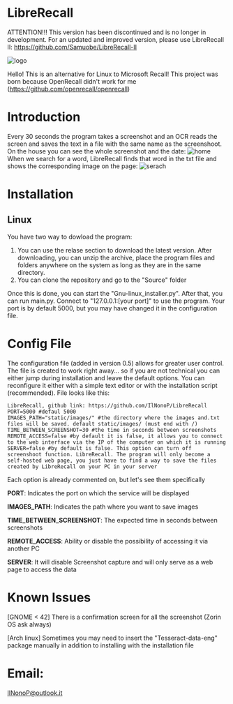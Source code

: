 # LibreRecall

ATTENTION!!! This version has been discontinued and is no longer in development. For an updated and improved version, please use LibreRecall II: https://github.com/Samuobe/LibreRecall-II

![logo](https://github.com/IlNonoP/LibreRecall/assets/172937845/798030f6-af36-4c81-bf69-e86b3ee37ab2)

Hello! This is an alternative for Linux to Microsoft Recall! This project was born because OpenRecall didn't work for me (https://github.com/openrecall/openrecall) 

# Introduction
Every 30 seconds the program takes a screenshot and an OCR reads the screen and saves the text in a file with the same name as the screenshoot. On the house you can see the whole screenshot and the date:
![home](https://github.com/IlNonoP/LibreRecall/assets/172937845/cb03c9eb-b3d2-416b-8e1e-7ac641e6aaa0)
When we search for a word, LibreRecall finds that word in the txt file and shows the corresponding image on the page:
![serach](https://github.com/IlNonoP/LibreRecall/assets/172937845/5968d16d-3442-4287-8cc9-cce78e9a3e24)

# Installation
## Linux
You have two way to dowload the program:
1) You can use the relase section to download the latest version. After downloading, you can unzip the archive, place the program files and folders anywhere on the system as long as they are in the same directory.
2) You can clone the repository and go to the "Source" folder

Once this is done, you can start the "Gnu-linux_installer.py".
After that, you can run main.py. Connect to "127.0.0.1:[your port]" to use the program.
Your port is by default 5000, but you may have changed it in the configuration file.

# Config File
The configuration file (added in version 0.5) allows for greater user control. The file is created to work right away... so if you are not technical you can either jump during installation and leave the default options. You can reconfigure it either with a simple text editor or with the installation script (recommended). File looks like this:
```
LibreRecall, github link: https://github.com/IlNonoP/LibreRecall
PORT=5000 #defaul 5000
IMAGES_PATH="static/images/" #the directory where the images and.txt files will be saved. default static/images/ (must end with /)
TIME_BETWEEN_SCREENSHOT=30 #the time in seconds between screenshots
REMOTE_ACCESS=false #by default it is false, it allows you to connect to the web interface via the IP of the computer on which it is running
SERVER=false #by default is false. This option can turn off screenshoot function. LibreRecall. The program will only become a self-hosted web page, you just have to find a way to save the files created by LibreRecall on your PC in your server
```
Each option is already commented on, but let's see them specifically

**PORT**: Indicates the port on which the service will be displayed

**IMAGES_PATH**: Indicates the path where you want to save images

**TIME_BETWEEN_SCREENSHOT**: The expected time in seconds between screenshots

**REMOTE_ACCESS**: Ability or disable the possibility of accessing it via another PC

**SERVER**: It will disable Screenshot capture and will only serve as a web page to access the data

# Known Issues
[GNOME < 42] There is a confirmation screen for all the screenshot (Zorin OS ask always)

[Arch linux] Sometimes you may need to insert the "Tesseract-data-eng" package manually in addition to installing with the installation file

# Email:
IlNonoP@outlook.it



